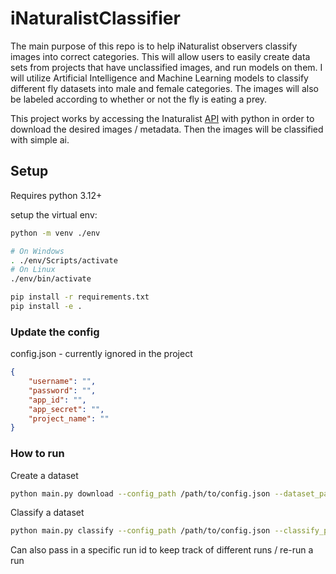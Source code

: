 # iNaturalistClassifier

The main purpose of this repo is to help iNaturalist observers classify images into correct categories. This will allow users to easily create data sets from projects that have unclassified images, and run models on them.
I will utilize Artificial Intelligence and Machine Learning models to classify different fly datasets into male and female categories. The images will also be labeled according to whether or not the fly is eating a prey.

This project works by accessing the Inaturalist [API](https://api.inaturalist.org/v1/docs) with python in order to download the desired images / metadata. Then the images will be classified with simple ai.

## Setup

Requires python 3.12+

setup the virtual env:

```sh
python -m venv ./env

# On Windows
. ./env/Scripts/activate 
# On Linux
./env/bin/activate

pip install -r requirements.txt
pip install -e .
```

### Update the config

config.json - currently ignored in the project

```json
{
    "username": "",
    "password": "",
    "app_id": "",
    "app_secret": "",
    "project_name": ""
}
```

### How to run

Create a dataset

``` sh
python main.py download --config_path /path/to/config.json --dataset_path /path/to/dataset --verbose
```

Classify a dataset

```sh
python main.py classify --config_path /path/to/config.json --classify_path /path/to/classify --verbose
```

Can also pass in a specific run id to keep track of different runs / re-run a run
